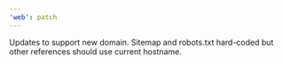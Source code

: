 ```yaml
---
'web': patch
---
```


Updates to support new domain. Sitemap and robots.txt hard-coded but other references should use current hostname.
